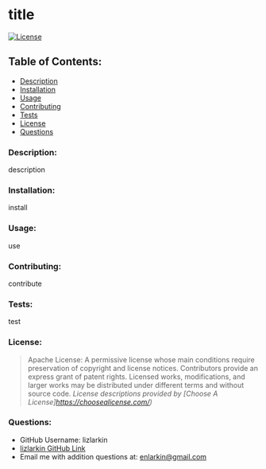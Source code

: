 
# title
[![License](https://img.shields.io/badge/License-Apache%202.0-blue.svg)](https://opensource.org/licenses/Apache-2.0)
## Table of Contents:
- [Description](###Description)
- [Installation](###Installation)
- [Usage](###Usage)
- [Contributing](###Contributing)
- [Tests](###Tests)
- [License](###License)
- [Questions](###Questions)

### Description:
description

### Installation:
install

### Usage: 
use

### Contributing: 
contribute

### Tests: 
test

### License: 
>Apache License: A permissive license whose main conditions require preservation of copyright and license notices. Contributors provide an express grant of patent rights. Licensed works, modifications, and larger works may be distributed under different terms and without source code.
> _License descriptions provided by [Choose A License]https://choosealicense.com/)_

### Questions:
* GitHub Username: lizlarkin
* [lizlarkin GitHub Link](http://github.com/lizlarkin)
* Email me with addition questions at: enlarkin@gmail.com
